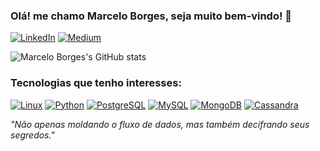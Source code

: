 ### Olá! me chamo **Marcelo Borges**, seja muito bem-vindo! 🤙

[![LinkedIn](https://img.shields.io/badge/LinkedIn-0077B5?style=for-the-badge&logo=linkedin&logoColor=white)](https://www.linkedin.com/in/marceloperborges/)
[![Medium](https://img.shields.io/badge/Medium-12100E?style=for-the-badge&logo=medium&logoColor=white)](https://medium.com/@mrcl.pborges)

![Marcelo Borges's GitHub stats](https://github-readme-stats.vercel.app/api?username=marcelopborges&show_icons=true&theme=vue)

### Tecnologias que tenho interesses:
[![Linux](https://img.shields.io/badge/Linux-FCC624?style=for-the-badge&logo=linux&logoColor=black)]()
[![Python](https://img.shields.io/badge/Python-3776AB?style=for-the-badge&logo=python&logoColor=white)]()
[![PostgreSQL](https://img.shields.io/badge/PostgreSQL-316192?style=for-the-badge&logo=postgresql&logoColor=white)]()
[![MySQL](https://img.shields.io/badge/MySQL-00000F?style=for-the-badge&logo=mysql&logoColor=white)]()
[![MongoDB](https://img.shields.io/badge/MongoDB-4EA94B?style=for-the-badge&logo=mongodb&logoColor=white)]()
[![Cassandra](https://img.shields.io/badge/Cassandra-1287B1?style=for-the-badge&logo=apache%20cassandra&logoColor=white)]()



*"Não apenas moldando o fluxo de dados, mas também decifrando seus segredos."*
